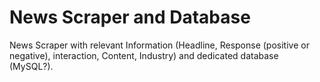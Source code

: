 # News Scraper and Database
News Scraper with relevant Information (Headline, Response (positive or negative), interaction, Content, Industry) and dedicated database (MySQL?).
